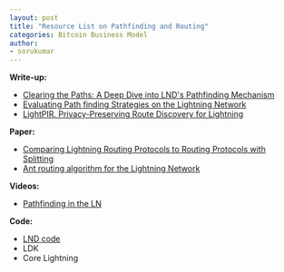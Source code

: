```yaml
---
layout: post
title: "Resource List on Pathfinding and Routing"
categories: Bitcoin Business Model
author:
- sorukumar
---
```



**Write-up:**

 -  [Clearing the Paths: A Deep Dive into LND's Pathfinding Mechanism](https://lightning.engineering/posts/2024-04-11-pathfinding-1/) 
 -  [Evaluating Path finding Strategies on the Lightning Network](https://medium.com/@renepickhardt/evaluating-path-finding-strategies-on-the-lightning-network-238fe2fdf3d6) 
 - [LightPIR. Privacy-Preserving Route Discovery for Lightning](https://s-tikhomirov.github.io/lightpir/)


**Paper:**

 - [Comparing Lightning Routing Protocols to Routing Protocols with Splitting](https://repository.tudelft.nl/islandora/object/uuid:0bf2a223-d3b4-401c-967c-c11c300df5df/datastream/)
 - [Ant routing algorithm for the Lightning Network](https://arxiv.org/pdf/1807.00151)



**Videos:**

 - [Pathfinding in the LN](https://www.youtube.com/watch?v=NT_dMqB1xuA)

**Code:**

 - [LND code](https://github.com/lightningnetwork/lnd/blob/758ae6fbecfca6809bf6d51427717245c3c777db/routing/pathfind.go#L1047-L1079)
 - LDK
 - Core Lightning

<!--stackedit_data:
eyJoaXN0b3J5IjpbLTIwMDM5NTkyMzksLTY3NzE0OTc3OSwxOT
IzNDAwMTA5LDYwODQxMTM5MCw3MzA5OTgxMTZdfQ==
-->